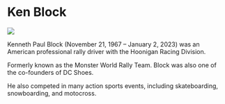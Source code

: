 <h1>Ken Block</h1>
<img src="https://upload.wikimedia.org/wikipedia/commons/thumb/b/bf/Ken_Block_%28rally_driver%29.jpg/240px-Ken_Block_%28rally_driver%29.jpg"><img>
<p>Kenneth Paul Block (November 21, 1967 – January 2, 2023) was an American professional rally driver with the Hoonigan Racing Division.</p> 
<p>Formerly known as the Monster World Rally Team. Block was also one of the co-founders of DC Shoes.</p>
<p>He also competed in many action sports events, including skateboarding, snowboarding, and motocross.</p>